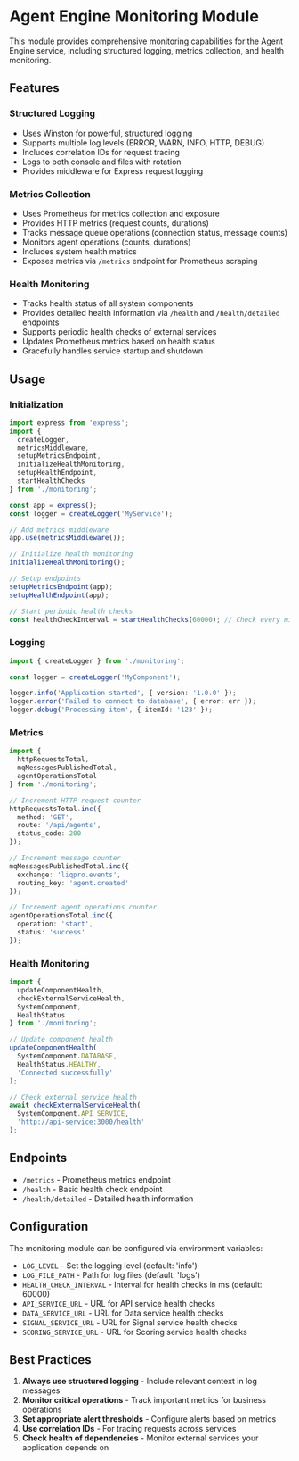 # Agent Engine Monitoring Module

This module provides comprehensive monitoring capabilities for the Agent Engine service, including structured logging, metrics collection, and health monitoring.

## Features

### Structured Logging

- Uses Winston for powerful, structured logging
- Supports multiple log levels (ERROR, WARN, INFO, HTTP, DEBUG)
- Includes correlation IDs for request tracing
- Logs to both console and files with rotation
- Provides middleware for Express request logging

### Metrics Collection

- Uses Prometheus for metrics collection and exposure
- Provides HTTP metrics (request counts, durations)
- Tracks message queue operations (connection status, message counts)
- Monitors agent operations (counts, durations)
- Includes system health metrics
- Exposes metrics via `/metrics` endpoint for Prometheus scraping

### Health Monitoring

- Tracks health status of all system components
- Provides detailed health information via `/health` and `/health/detailed` endpoints
- Supports periodic health checks of external services
- Updates Prometheus metrics based on health status
- Gracefully handles service startup and shutdown

## Usage

### Initialization

```typescript
import express from 'express';
import {
  createLogger,
  metricsMiddleware,
  setupMetricsEndpoint,
  initializeHealthMonitoring,
  setupHealthEndpoint,
  startHealthChecks
} from './monitoring';

const app = express();
const logger = createLogger('MyService');

// Add metrics middleware
app.use(metricsMiddleware());

// Initialize health monitoring
initializeHealthMonitoring();

// Setup endpoints
setupMetricsEndpoint(app);
setupHealthEndpoint(app);

// Start periodic health checks
const healthCheckInterval = startHealthChecks(60000); // Check every minute
```

### Logging

```typescript
import { createLogger } from './monitoring';

const logger = createLogger('MyComponent');

logger.info('Application started', { version: '1.0.0' });
logger.error('Failed to connect to database', { error: err });
logger.debug('Processing item', { itemId: '123' });
```

### Metrics

```typescript
import {
  httpRequestsTotal,
  mqMessagesPublishedTotal,
  agentOperationsTotal
} from './monitoring';

// Increment HTTP request counter
httpRequestsTotal.inc({
  method: 'GET',
  route: '/api/agents',
  status_code: 200
});

// Increment message counter
mqMessagesPublishedTotal.inc({
  exchange: 'liqpro.events',
  routing_key: 'agent.created'
});

// Increment agent operations counter
agentOperationsTotal.inc({
  operation: 'start',
  status: 'success'
});
```

### Health Monitoring

```typescript
import {
  updateComponentHealth,
  checkExternalServiceHealth,
  SystemComponent,
  HealthStatus
} from './monitoring';

// Update component health
updateComponentHealth(
  SystemComponent.DATABASE,
  HealthStatus.HEALTHY,
  'Connected successfully'
);

// Check external service health
await checkExternalServiceHealth(
  SystemComponent.API_SERVICE,
  'http://api-service:3000/health'
);
```

## Endpoints

- `/metrics` - Prometheus metrics endpoint
- `/health` - Basic health check endpoint
- `/health/detailed` - Detailed health information

## Configuration

The monitoring module can be configured via environment variables:

- `LOG_LEVEL` - Set the logging level (default: 'info')
- `LOG_FILE_PATH` - Path for log files (default: 'logs')
- `HEALTH_CHECK_INTERVAL` - Interval for health checks in ms (default: 60000)
- `API_SERVICE_URL` - URL for API service health checks
- `DATA_SERVICE_URL` - URL for Data service health checks
- `SIGNAL_SERVICE_URL` - URL for Signal service health checks
- `SCORING_SERVICE_URL` - URL for Scoring service health checks

## Best Practices

1. **Always use structured logging** - Include relevant context in log messages
2. **Monitor critical operations** - Track important metrics for business operations
3. **Set appropriate alert thresholds** - Configure alerts based on metrics
4. **Use correlation IDs** - For tracing requests across services
5. **Check health of dependencies** - Monitor external services your application depends on 
